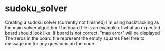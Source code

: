 # sudoku_solver

Creating a sudoku solver (currently not finished)
I'm using backtracking as the main solver algorithm
The board file is an example of what an expected board should look like. If board is not correct, "map error" will be displayed
The zeros in the board file represent the empty squares
Feel free to message me for any questions on the code
